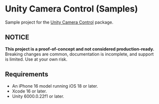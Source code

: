 # Unity Camera Control (Samples)
Sample project for the [Unity Camera Control](https://github.com/ryanslikesocool/UnityCameraControl) package.

## NOTICE
**This project is a proof-of-concept and not considered production-ready.**\
Breaking changes are common, documentation is incomplete, and support is limited.  Use at your own risk.

## Requirements
- An iPhone 16 model running iOS 18 or later.
- Xcode 16 or later.
- Unity 6000.0.22f1 or later.